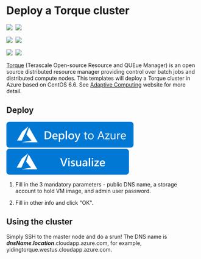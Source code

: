 # Deploy a Torque cluster

<IMG SRC="https://azurequickstartsservice.blob.core.windows.net/badges/torque-cluster/PublicLastTestDate.svg" />&nbsp;
<IMG SRC="https://azurequickstartsservice.blob.core.windows.net/badges/torque-cluster/PublicDeployment.svg" />&nbsp;

<IMG SRC="https://azurequickstartsservice.blob.core.windows.net/badges/torque-cluster/FairfaxLastTestDate.svg" />&nbsp;
<IMG SRC="https://azurequickstartsservice.blob.core.windows.net/badges/torque-cluster/FairfaxDeployment.svg" />&nbsp;

<IMG SRC="https://azurequickstartsservice.blob.core.windows.net/badges/torque-cluster/BestPracticeResult.svg" />&nbsp;
<IMG SRC="https://azurequickstartsservice.blob.core.windows.net/badges/torque-cluster/CredScanResult.svg" />&nbsp;

<a href="http://www.adaptivecomputing.com/products/open-source/torque/">Torque</a> (Terascale Open-source Resource and QUEue Manager) is an open source distributed resource manager providing control over batch jobs and distributed compute nodes. This templates will deploy a Torque cluster in Azure based on CentOS 6.6. See <a href="http://docs.adaptivecomputing.com/torque/5-1-0/help.htm">Adaptive Computing</a> website for more detail.

## Deploy

[![Deploy to Azure](https://raw.githubusercontent.com/Azure/azure-quickstart-templates/master/1-CONTRIBUTION-GUIDE/images/deploytoazure.svg?sanitize=true)](https://portal.azure.com/#create/Microsoft.Template/uri/https%3A%2F%2Fraw.githubusercontent.com%2Fazure%2Fazure-quickstart-templates%2Fmaster%2Ftorque-cluster%2F%2Fazuredeploy.json) 
[![Visualize](https://raw.githubusercontent.com/Azure/azure-quickstart-templates/master/1-CONTRIBUTION-GUIDE/images/visualizebutton.svg?sanitize=true)](http://armviz.io/#/?load=https%3A%2F%2Fraw.githubusercontent.com%2FAzure%2Fazure-quickstart-templates%2Fmaster%torque-cluster%2Fazuredeploy.json)

1. Fill in the 3 mandatory parameters - public DNS name, a storage account to hold VM image, and admin user password.

2. Fill in other info and click "OK".

## Using the cluster

Simply SSH to the master node and do a srun! The DNS name is _**dnsName**_._**location**_.cloudapp.azure.com, for example, yidingtorque.westus.cloudapp.azure.com.
